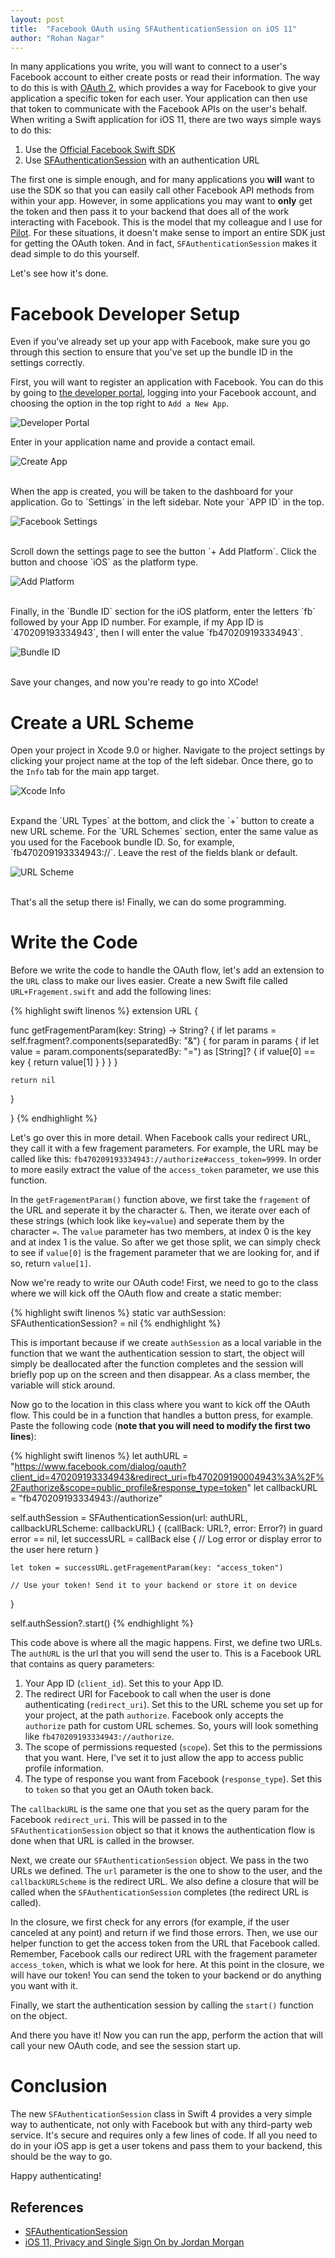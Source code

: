 ```yaml
---
layout: post
title:  "Facebook OAuth using SFAuthenticationSession on iOS 11"
author: "Rohan Nagar"
---
```


In many applications you write, you will want to connect to a user's Facebook account to either
create posts or read their information. The way to do this is with [OAuth 2](https://oauth.net/2/), which provides
a way for Facebook to give your application a specific token for each user. Your application can then
use that token to communicate with the Facebook APIs on the user's behalf. When writing a Swift application
for iOS 11, there are two ways simple ways to do this:

1. Use the [Official Facebook Swift SDK](https://developers.facebook.com/docs/swift/)
2. Use [SFAuthenticationSession](https://developer.apple.com/documentation/safariservices/sfauthenticationsession)
with an authentication URL

The first one is simple enough, and for many applications you **will** want to use the SDK so that you can
easily call other Facebook API methods from within your app. However, in some applications you may want
to **only** get the token and then pass it to your backend that does all of the work interacting with
Facebook. This is the model that my colleague and I use for [Pilot](https://github.com/SanctionCo/pilot-ios).
For these situations, it doesn't make sense to import an entire SDK just for getting the OAuth token. And in
fact, `SFAuthenticationSession` makes it dead simple to do this yourself.

Let's see how it's done.

# Facebook Developer Setup

Even if you've already set up your app with Facebook, make sure you go through this section to ensure that
you've set up the bundle ID in the settings correctly.

First, you will want to register an application with Facebook. You can do this by going to
[the developer portal](https://developers.facebook.com), logging into your Facebook account, and choosing
the option in the top right to `Add a New App`.

![Developer Portal](/assets/img/facebook-oauth/developer_portal.png)

Enter in your application name and provide a contact email.

![Create App](/assets/img/facebook-oauth/create_app.png)

<br>
When the app is created, you will be taken to the dashboard for your application. Go to `Settings` in the left
sidebar. Note your `APP ID` in the top.

![Facebook Settings](/assets/img/facebook-oauth/facebook_settings.png)

<br>
Scroll down the settings page to see the button `+ Add Platform`. Click the button and choose `iOS` as the platform
type.

![Add Platform](/assets/img/facebook-oauth/add_platform.png)

<br>
Finally, in the `Bundle ID` section for the iOS platform, enter the letters `fb` followed by your App ID number. For
example, if my App ID is `470209193334943`, then I will enter the value `fb470209193334943`.

![Bundle ID](/assets/img/facebook-oauth/bundle_id.png)

<br>
Save your changes, and now you're ready to go into XCode!

# Create a URL Scheme

Open your project in Xcode 9.0 or higher. Navigate to the project settings by clicking your project name
at the top of the left sidebar. Once there, go to the `Info` tab for the main app target.

![Xcode Info](/assets/img/facebook-oauth/xcode_info.png)

<br>
Expand the `URL Types` at the bottom, and click the `+` button to create a new URL scheme. For the `URL Schemes`
section, enter the same value as you used for the Facebook bundle ID. So, for example, `fb470209193334943://`.
Leave the rest of the fields blank or default.

![URL Scheme](/assets/img/facebook-oauth/url_scheme.png)

<br>
That's all the setup there is! Finally, we can do some programming.

# Write the Code

Before we write the code to handle the OAuth flow, let's add an extension to the `URL` class to make
our lives easier. Create a new Swift file called `URL+Fragement.swift` and add the following lines:

{% highlight swift  linenos %}
extension URL {

  func getFragementParam(key: String) -> String? {
    if let params = self.fragment?.components(separatedBy: "&") {
      for param in params {
        if let value = param.components(separatedBy: "=") as [String]? {
          if value[0] == key {
            return value[1]
          }
        }
      }
    }
        
    return nil
  }

}
{% endhighlight %}

Let's go over this in more detail. When Facebook calls your redirect URL, they call it with a few
fragement parameters. For example, the URL may be called like this: `fb470209193334943://authorize#access_token=9999`.
In order to more easily extract the value of the `access_token` parameter, we use this function.

In the `getFragementParam()` function above, we first take the `fragement` of the URL and seperate it by the
character `&`. Then, we iterate over each of these strings (which look like `key=value`) and seperate them by
the character `=`. The `value` parameter has two members, at index 0 is the key and at index 1 is the value.
So after we get those split, we can simply check to see if `value[0]` is the fragement parameter that we are
looking for, and if so, return `value[1]`.

Now we're ready to write our OAuth code! First, we need to go to the class where we will kick off the OAuth flow
and create a static member:

{% highlight swift  linenos %}
static var authSession: SFAuthenticationSession? = nil
{% endhighlight %}

This is important because if we create `authSession` as a local variable in the function that we want the
authentication session to start, the object will simply be deallocated after the function completes and the
session will briefly pop up on the screen and then disappear. As a class member, the variable will stick around.

Now go to the location in this class where you want to kick off the OAuth flow. This could be in a function
that handles a button press, for example. Paste the following code (**note that you will need to modify the first
two lines**):

{% highlight swift  linenos %}
let authURL = "https://www.facebook.com/dialog/oauth?client_id=470209193334943&redirect_uri=fb470209190004943%3A%2F%2Fauthorize&scope=public_profile&response_type=token"
let callbackURL = "fb470209193334943://authorize"

self.authSession = SFAuthenticationSession(url: authURL, callbackURLScheme: callbackURL) {
  (callBack: URL?, error: Error?) in
    guard error == nil, let successURL = callBack else {
      // Log error or display error to the user here
      return
    }

    let token = successURL.getFragementParam(key: "access_token")

    // Use your token! Send it to your backend or store it on device
}

self.authSession?.start()
{% endhighlight %}

This code above is where all the magic happens. First, we define two URLs. The `authURL` is the url that
you will send the user to. This is a Facebook URL that contains as query parameters:

1. Your App ID (`client_id`). Set this to your App ID.
2. The redirect URI for Facebook to call when the user is done authenticating (`redirect_uri`). Set this to the
URL scheme you set up for your project, at the path `authorize`. Facebook only accepts the `authorize` path
for custom URL schemes. So, yours will look something like `fb470209193334943://authorize`.
3. The scope of permissions requested (`scope`). Set this to the permissions that you want. Here, I've set it to
just allow the app to access public profile information.
4. The type of response you want from Facebook (`response_type`). Set this to `token` so that you get an OAuth
token back.

The `callbackURL` is the same one that you set as the query param for the Facebook `redirect_uri`. This will
be passed in to the `SFAuthenticationSession` object so that it knows the authentication flow is done when
that URL is called in the browser.

Next, we create our `SFAuthenticationSession` object. We pass in the two URLs we defined. The `url` parameter is the
one to show to the user, and the `callbackURLScheme` is the redirect URL. We also define a closure that will be called
when the `SFAuthenticationSession` completes (the redirect URL is called).

In the closure, we first check for any errors (for example, if the user canceled at any point) and return if we find those
errors. Then, we use our helper function to get the access token from the URL that Facebook called. Remember, Facebook
calls our redirect URL with the fragement parameter `access_token`, which is what we look for here. At this point in
the closure, we will have our token! You can send the token to your backend or do anything you want with it.

Finally, we start the authentication session by calling the `start()` function on the object.

And there you have it! Now you can run the app, perform the action that will call your new OAuth code, and see the session
start up.

# Conclusion

The new `SFAuthenticationSession` class in Swift 4 provides a very simple way to authenticate,
not only with Facebook but with any third-party web service. It's secure and requires only a few
lines of code. If all you need to do in your iOS app is get a user tokens and pass them
to your backend, this should be the way to go.

Happy authenticating!

## References

- [SFAuthenticationSession](https://developer.apple.com/documentation/safariservices/sfauthenticationsession)
- [iOS 11, Privacy and Single Sign On by Jordan Morgan](https://medium.com/the-traveled-ios-developers-guide/ios-11-privacy-and-single-sign-on-6291687a2ccc)

